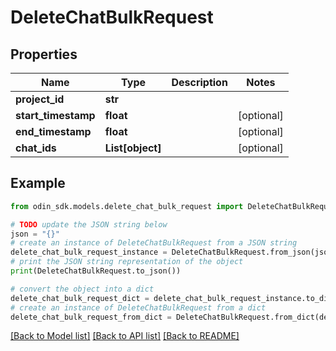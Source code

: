# DeleteChatBulkRequest


## Properties

Name | Type | Description | Notes
------------ | ------------- | ------------- | -------------
**project_id** | **str** |  | 
**start_timestamp** | **float** |  | [optional] 
**end_timestamp** | **float** |  | [optional] 
**chat_ids** | **List[object]** |  | [optional] 

## Example

```python
from odin_sdk.models.delete_chat_bulk_request import DeleteChatBulkRequest

# TODO update the JSON string below
json = "{}"
# create an instance of DeleteChatBulkRequest from a JSON string
delete_chat_bulk_request_instance = DeleteChatBulkRequest.from_json(json)
# print the JSON string representation of the object
print(DeleteChatBulkRequest.to_json())

# convert the object into a dict
delete_chat_bulk_request_dict = delete_chat_bulk_request_instance.to_dict()
# create an instance of DeleteChatBulkRequest from a dict
delete_chat_bulk_request_from_dict = DeleteChatBulkRequest.from_dict(delete_chat_bulk_request_dict)
```
[[Back to Model list]](../README.md#documentation-for-models) [[Back to API list]](../README.md#documentation-for-api-endpoints) [[Back to README]](../README.md)


